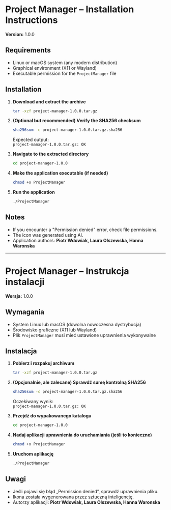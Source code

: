 # Project Manager – Installation Instructions

**Version:** 1.0.0

## Requirements

- Linux or macOS system (any modern distribution)  
- Graphical environment (X11 or Wayland)  
- Executable permission for the `ProjectManager` file

## Installation

1. **Download and extract the archive**  
   ```bash
   tar -xzf project-manager-1.0.0.tar.gz
   ```

2. **(Optional but recommended) Verify the SHA256 checksum**  
   ```bash
   sha256sum -c project-manager-1.0.0.tar.gz.sha256
   ```
   Expected output:  
   `project-manager-1.0.0.tar.gz: OK`

3. **Navigate to the extracted directory**  
   ```bash
   cd project-manager-1.0.0
   ```

4. **Make the application executable (if needed)**  
   ```bash
   chmod +x ProjectManager
   ```

5. **Run the application**  
   ```bash
   ./ProjectManager
   ```

## Notes

- If you encounter a "Permission denied" error, check file permissions.  
- The icon was generated using AI.  
- Application authors: **Piotr Wdowiak, Laura Olszewska, Hanna Waronska**

---

# Project Manager – Instrukcja instalacji

**Wersja:** 1.0.0

## Wymagania

- System Linux lub macOS (dowolna nowoczesna dystrybucja)  
- Środowisko graficzne (X11 lub Wayland)  
- Plik `ProjectManager` musi mieć ustawione uprawnienia wykonywalne

## Instalacja

1. **Pobierz i rozpakuj archiwum**  
   ```bash
   tar -xzf project-manager-1.0.0.tar.gz
   ```

2. **(Opcjonalnie, ale zalecane) Sprawdź sumę kontrolną SHA256**  
   ```bash
   sha256sum -c project-manager-1.0.0.tar.gz.sha256
   ```
   Oczekiwany wynik:  
   `project-manager-1.0.0.tar.gz: OK`

3. **Przejdź do wypakowanego katalogu**  
   ```bash
   cd project-manager-1.0.0
   ```

4. **Nadaj aplikacji uprawnienia do uruchamiania (jeśli to konieczne)**  
   ```bash
   chmod +x ProjectManager
   ```

5. **Uruchom aplikację**  
   ```bash
   ./ProjectManager
   ```

## Uwagi

- Jeśli pojawi się błąd „Permission denied”, sprawdź uprawnienia pliku.  
- Ikona została wygenerowana przez sztuczną inteligencję.  
- Autorzy aplikacji: **Piotr Wdowiak, Laura Olszewska, Hanna Waronska**
